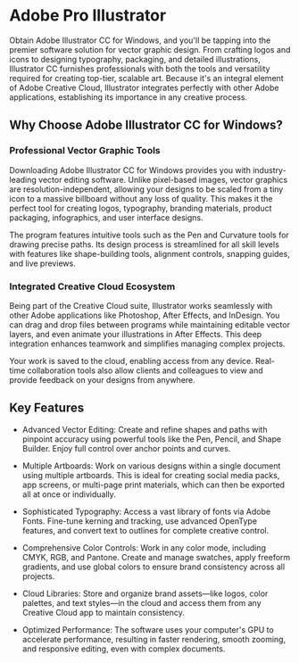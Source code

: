 # Adobe Pro Illustrator
Obtain Adobe Illustrator CC for Windows, and you'll be tapping into the premier software solution for vector graphic design. From crafting logos and icons to designing typography, packaging, and detailed illustrations, Illustrator CC furnishes professionals with both the tools and versatility required for creating top-tier, scalable art. Because it's an integral element of Adobe Creative Cloud, Illustrator integrates perfectly with other Adobe applications, establishing its importance in any creative process.


## Why Choose Adobe Illustrator CC for Windows?

### Professional Vector Graphic Tools
Downloading Adobe Illustrator CC for Windows provides you with industry-leading vector editing software. Unlike pixel-based images, vector graphics are resolution-independent, allowing your designs to be scaled from a tiny icon to a massive billboard without any loss of quality. This makes it the perfect tool for creating logos, typography, branding materials, product packaging, infographics, and user interface designs.

The program features intuitive tools such as the Pen and Curvature tools for drawing precise paths. Its design process is streamlined for all skill levels with features like shape-building tools, alignment controls, snapping guides, and live previews.

### Integrated Creative Cloud Ecosystem
Being part of the Creative Cloud suite, Illustrator works seamlessly with other Adobe applications like Photoshop, After Effects, and InDesign. You can drag and drop files between programs while maintaining editable vector layers, and even animate your illustrations in After Effects. This deep integration enhances teamwork and simplifies managing complex projects.

Your work is saved to the cloud, enabling access from any device. Real-time collaboration tools also allow clients and colleagues to view and provide feedback on your designs from anywhere.

## Key Features

- Advanced Vector Editing: Create and refine shapes and paths with pinpoint accuracy using powerful tools like the Pen, Pencil, and Shape Builder. Enjoy full control over anchor points and curves.

- Multiple Artboards: Work on various designs within a single document using multiple artboards. This is ideal for creating social media packs, app screens, or multi-page print materials, which can then be exported all at once or individually.

- Sophisticated Typography: Access a vast library of fonts via Adobe Fonts. Fine-tune kerning and tracking, use advanced OpenType features, and convert text to outlines for complete creative control.

- Comprehensive Color Controls: Work in any color mode, including CMYK, RGB, and Pantone. Create and manage swatches, apply freeform gradients, and use global colors to ensure brand consistency across all projects.

- Cloud Libraries: Store and organize brand assets—like logos, color palettes, and text styles—in the cloud and access them from any Creative Cloud app to maintain consistency.

- Optimized Performance: The software uses your computer's GPU to accelerate performance, resulting in faster rendering, smooth zooming, and responsive editing, even with complex documents.
